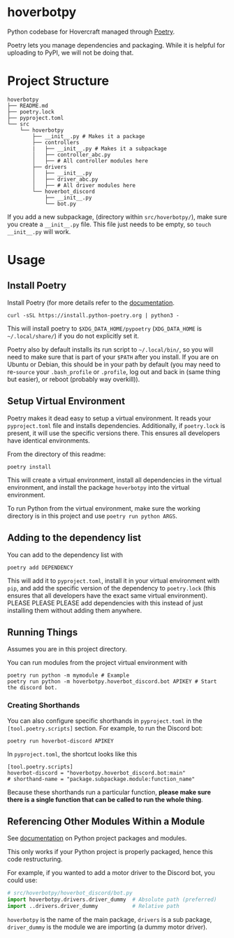 # hoverbotpy

Python codebase for Hovercraft managed through [Poetry](https://python-poetry.org/).

Poetry lets you manage dependencies and packaging. While it is helpful for
uploading to PyPI, we will not be doing that.

# Project Structure

```
hoverbotpy
├── README.md
├── poetry.lock
├── pyproject.toml
└── src
    └── hoverbotpy
        ├── __init__.py # Makes it a package
        ├── controllers
        |   ├── __init__.py # Makes it a subpackage
        │   ├── controller_abc.py
        │   ├── # All controller modules here
        ├── drivers
        │   ├── __init__.py
        │   ├── driver_abc.py
        │   ├── # All driver modules here
        └── hoverbot_discord
            ├── __init__.py
            └── bot.py
```

If you add a new subpackage, (directory within `src/hoverbotpy/`), make sure
you create a `__init__.py` file. This file just needs to be empty, so `touch
__init__.py` will work.

# Usage

## Install Poetry

Install Poetry (for more details refer to the [documentation](https://python-poetry.org/docs/).

```
curl -sSL https://install.python-poetry.org | python3 -
```

This will install poetry to `$XDG_DATA_HOME/pypoetry` (`XDG_DATA_HOME` is
`~/.local/share/`) if you do not explicitly set it.

Poetry also by default installs its run script to `~/.local/bin/`, so you will
need to make sure that is part of your `$PATH` after you install. If you are on
Ubuntu or Debian, this should be in your path by default (you may need to
re-`source` your `.bash_profile` or `.profile`, log out and back in (same thing
but easier), or reboot (probably way overkill)).

## Setup Virtual Environment

Poetry makes it dead easy to setup a virtual environment. It reads your
`pyproject.toml` file and installs dependencies. Additionally, if `poetry.lock`
is present, it will use the specific versions there. This ensures all
developers have identical environments.

From the directory of this readme:

```
poetry install
```

This will create a virtual environment, install all dependencies in the virtual
environment, and install the package `hoverbotpy` into the virtual environment.

To run Python from the virtual environment, make sure the working directory is
in this project and use `poetry run python ARGS`.

## Adding to the dependency list

You can add to the dependency list with

```
poetry add DEPENDENCY
```

This will add it to `pyproject.toml`, install it in your virtual environment
with `pip`, and add the specific version of the dependency to `poetry.lock`
(this ensures that all developers have the exact same virtual environment).
PLEASE PLEASE PLEASE add dependencies with this instead of just installing them
without adding them anywhere.

## Running Things

Assumes you are in this project directory.

You can run modules from the project virtual environment with

```
poetry run python -m mymodule # Example
poetry run python -m hoverbotpy.hoverbot_discord.bot APIKEY # Start the discord bot.
```

### Creating Shorthands

You can also configure specific shorthands in `pyproject.toml` in the
`[tool.poetry.scripts]` section. For example, to run the Discord bot:

```
poetry run hoverbot-discord APIKEY
```

In `pyproject.toml`, the shortcut looks like this

```
[tool.poetry.scripts]
hoverbot-discord = "hoverbotpy.hoverbot_discord.bot:main"
# shorthand-name = "package.subpackage.module:function_name"
```

Because these shorthands run a particular function, **please make sure there is
a single function that can be called to run the whole thing**.

## Referencing Other Modules Within a Module

See [documentation](https://docs.python.org/3/tutorial/modules.html#packages)
on Python project packages and modules.

This only works if your Python project is properly packaged, hence this code
restructuring.

For example, if you wanted to add a motor driver to the Discord bot, you could
use:

```python
# src/hoverbotpy/hoverbot_discord/bot.py
import hoverbotpy.drivers.driver_dummy  # Absolute path (preferred)
import ..drivers.driver_dummy           # Relative path
```

`hoverbotpy` is the name of the main package, `drivers` is a sub package,
`driver_dummy` is the module we are importing (a dummy motor driver).
